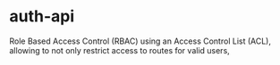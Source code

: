 # auth-api
Role Based Access Control (RBAC) using an Access Control List (ACL), allowing to not only restrict access to routes for valid users,
